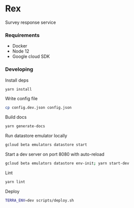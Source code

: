 # Rex
Survey response service

### Requirements
- Docker
- Node 12
- Google cloud SDK

### Developing
Install deps
```sh
yarn install
```

Write config file
```sh
cp config.dev.json config.json
```

Build docs
```sh
yarn generate-docs
```

Run datastore emulator locally
```sh
gcloud beta emulators datastore start
```

Start a dev server on port 8080 with auto-reload
```sh
gcloud beta emulators datastore env-init; yarn start-dev
```

Lint
```sh
yarn lint
```

Deploy
```sh
TERRA_ENV=dev scripts/deploy.sh
```
